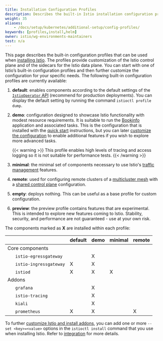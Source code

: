 ```yaml
---
title: Installation Configuration Profiles
description: Describes the built-in Istio installation configuration profiles.
weight: 35
aliases:
    - /docs/setup/kubernetes/additional-setup/config-profiles/
keywords: [profiles,install,helm]
owner: istio/wg-environments-maintainers
test: n/a
---
```


This page describes the built-in configuration profiles that can be used when
[installing Istio](/docs/setup/install/istioctl/).
The profiles provide customization of the Istio control plane and of the sidecars for the Istio data plane.
You can start with one of Istio’s built-in configuration profiles and then further customize the configuration for
your specific needs. The following built-in configuration profiles are currently available:

1. **default**: enables components according to the default settings of the
    [`IstioOperator` API](/docs/reference/config/istio.operator.v1alpha1/)
    (recommend for production deployments).
    You can display the default setting by running the command `istioctl profile dump`.

1. **demo**: configuration designed to showcase Istio functionality with modest resource requirements.
    It is suitable to run the [Bookinfo](/docs/examples/bookinfo/) application and associated tasks.
    This is the configuration that is installed with the [quick start](/docs/setup/getting-started/) instructions,
    but you can later [customize the configuration](/docs/setup/install/istioctl/#customizing-the-configuration)
    to enable additional features if you wish to explore more advanced tasks.

    {{< warning >}}
    This profile enables high levels of tracing and access logging so it is not suitable for performance tests.
    {{< /warning >}}

1. **minimal**: the minimal set of components necessary to use Istio's [traffic management](/docs/tasks/traffic-management/) features.

1. **remote**: used for configuring remote clusters of a
    [multicluster mesh](/docs/ops/deployment/deployment-models/#multiple-clusters) with a
    [shared control plane](/docs/setup/install/multicluster/shared/) configuration.

1. **empty**: deploys nothing. This can be useful as a base profile for custom configuration.

1. **preview**: the preview profile contains features that are experimental. This is intended to explore new features
                coming to Istio. Stability, security, and performance are not guaranteed - use at your own risk.

The components marked as **X** are installed within each profile:

|     | default | demo | minimal | remote |
| --- | --- | --- | --- | --- |
| Core components | | | | | |
| &nbsp;&nbsp;&nbsp;&nbsp;&nbsp;&nbsp;`istio-egressgateway` | | X | | |
| &nbsp;&nbsp;&nbsp;&nbsp;&nbsp;&nbsp;`istio-ingressgateway` | X | X | | |
| &nbsp;&nbsp;&nbsp;&nbsp;&nbsp;&nbsp;`istiod` | X | X | X | |
| Addons | | | | | |
| &nbsp;&nbsp;&nbsp;&nbsp;&nbsp;&nbsp;`grafana` | | X | | |
| &nbsp;&nbsp;&nbsp;&nbsp;&nbsp;&nbsp;`istio-tracing` | | X | | |
| &nbsp;&nbsp;&nbsp;&nbsp;&nbsp;&nbsp;`kiali` | | X | | |
| &nbsp;&nbsp;&nbsp;&nbsp;&nbsp;&nbsp;`prometheus` | X | X | | X |

To further [customize Istio and install addons](/docs/setup/install/istioctl/#customizing-the-configuration), you can add one or more `--set <key>=<value>` options in the
`istioctl install` command that you use when installing Istio.
Refer to [integration](/docs/ops/integrations) for more details.
